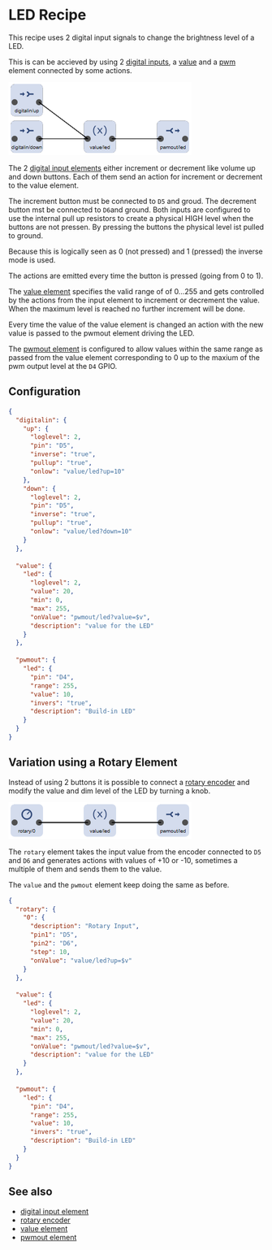 # LED Recipe

This recipe uses 2 digital input signals to change the brightness level of a LED.

This is can be accieved by using 2 [digital inputs](/elements/digitalin), a [value](/elements/value) and a [pwm](/elements/pwmout) element connected by some actions.

![Elements used in led recipe](ledflow.png)

The 2 [digital input elements](/elements/digitalin) either increment or decrement like volume up and down buttons.
Each of them send an action for increment or decrement to the value element.

The increment button must be connected to `D5` and groud. The decrement button mst be connected to `D6`and ground. Both inputs are configured to use the internal pull up resistors to create a physical HIGH level when the buttons are not pressen. By pressing the buttons the physical level ist pulled to ground.

Because this is logically seen as 0 (not pressed) and 1 (pressed) the inverse mode is used.

The actions are emitted every time the button is pressed (going from 0 to 1).

The [value element](/elements/value) specifies the valid range of of 0...255 and gets controlled by the actions from the input element to increment or decrement the value. When the maximum level is reached no further increment will be done.

Every time the value of the value element is changed an action with the new value is passed to the pwmout element driving the LED.

The [pwmout element](/elements/pwmout) is configured to allow values within the same range as passed from the value element corresponding to 0 up to the maxium of the pwm output level at the `D4` GPIO.

## Configuration

```JSON
{
  "digitalin": {
    "up": {
      "loglevel": 2,
      "pin": "D5",
      "inverse": "true",
      "pullup": "true",
      "onlow": "value/led?up=10"
    },
    "down": {
      "loglevel": 2,
      "pin": "D5",
      "inverse": "true",
      "pullup": "true",
      "onlow": "value/led?down=10"
    }
  },

  "value": {
    "led": {
      "loglevel": 2,
      "value": 20,
      "min": 0,
      "max": 255,
      "onValue": "pwmout/led?value=$v",
      "description": "value for the LED"
    }
  },

  "pwmout": {
    "led": {
      "pin": "D4",
      "range": 255,
      "value": 10,
      "invers": "true",
      "description": "Build-in LED"
    }
  }
}
```

## Variation using a Rotary Element

Instead of using 2 buttons it is possible to connect a 
[rotary encoder](/elements/rotary) and modify the value and dim level of the LED by turning a knob.

![Elements used in led recipe](ledrotaryflow.png)

The `rotary` element takes the input value from the encoder connected to `D5` and `D6` and generates actions with values of +10 or -10, sometimes a multiple of them and sends them to the value.

The `value` and the `pwmout` element keep doing the same as before.

```JSON
{
  "rotary": {
    "0": {
      "description": "Rotary Input",
      "pin1": "D5",
      "pin2": "D6",
      "step": 10,
      "onValue": "value/led?up=$v"
    }
  },

  "value": {
    "led": {
      "loglevel": 2,
      "value": 20,
      "min": 0,
      "max": 255,
      "onValue": "pwmout/led?value=$v",
      "description": "value for the LED"
    }
  },

  "pwmout": {
    "led": {
      "pin": "D4",
      "range": 255,
      "value": 10,
      "invers": "true",
      "description": "Build-in LED"
    }
  }
}
```

## See also

* [digital input element](/elements/digitalin)
* [rotary encoder](/elements/rotary)
* [value element](/elements/value)
* [pwmout element](/elements/pwmout) 